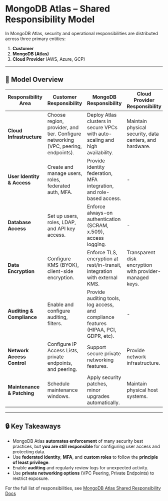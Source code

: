 # MongoDB Atlas – Shared Responsibility Model

In MongoDB Atlas, security and operational responsibilities are distributed across three primary entities:

1. **Customer**
2. **MongoDB (Atlas)**
3. **Cloud Provider** (AWS, Azure, GCP)

---

## 🔁 Model Overview

| Responsibility Area               | Customer Responsibility                                                                 | MongoDB Responsibility                                                                                         | Cloud Provider Responsibility                          |
|----------------------------------|------------------------------------------------------------------------------------------|---------------------------------------------------------------------------------------------------------------|--------------------------------------------------------|
| **Cloud Infrastructure**         | Choose region, provider, and tier. Configure networking (VPC, peering, endpoints).       | Deploy Atlas clusters in secure VPCs with auto-scaling and high availability.                                 | Maintain physical security, data centers, and hardware. |
| **User Identity & Access**       | Create and manage users, roles, federated auth, MFA.                                     | Provide identity federation, MFA integration, and role-based access.                                          | -                                                      |
| **Database Access**              | Set up users, roles, LDAP, and API key access.                                           | Enforce always-on authentication (SCRAM, x.509), access logging.                                              | -                                                      |
| **Data Encryption**              | Configure KMS (BYOK), client-side encryption.                                            | Enforce TLS, encryption at rest/in-transit, integration with external KMS.                                    | Transparent disk encryption with provider-managed keys. |
| **Auditing & Compliance**        | Enable and configure auditing, filters.                                                  | Provide auditing tools, log access, and compliance features (HIPAA, PCI, GDPR, etc).                          | -                                                      |
| **Network Access Control**       | Configure IP Access Lists, private endpoints, and peering.                               | Support secure private networking features.                                                                   | Provide network infrastructure.                        |
| **Maintenance & Patching**       | Schedule maintenance windows.                                                            | Apply security patches, minor upgrades automatically.                                                         | Maintain physical host systems.                        |

---

## 🔒 Key Takeaways

- MongoDB Atlas **automates enforcement** of many security best practices, but **you are still responsible** for configuring user access and protecting data.
- Use **federated identity**, **MFA**, and **custom roles** to follow the **principle of least privilege**.
- Enable **auditing** and regularly review logs for unexpected activity.
- Use **private networking options** (VPC Peering, Private Endpoints) to restrict exposure.

For the full list of responsibilities, see [MongoDB Atlas Shared Responsibility Docs](https://www.mongodb.com/docs/atlas/security/)
